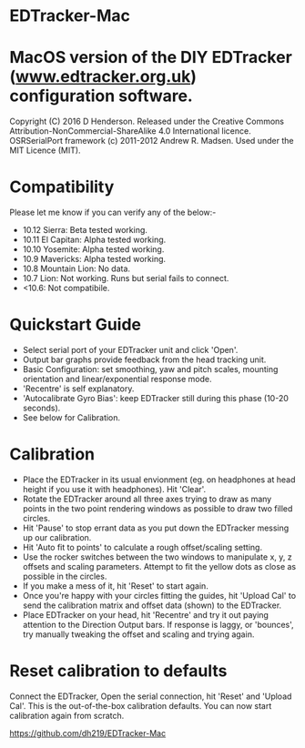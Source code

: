 EDTracker-Mac
=============

MacOS version of the DIY EDTracker (www.edtracker.org.uk) configuration software.
=================================================================================

Copyright (C) 2016 D Henderson. Released under the Creative Commons Attribution-NonCommercial-ShareAlike 4.0 International licence.
OSRSerialPort framework (c) 2011-2012 Andrew R. Madsen. Used under the MIT Licence (MIT). 

Compatibility
=============

Please let me know if you can verify any of the below:-

* 10.12 Sierra:       Beta tested working.
* 10.11 El Capitan:   Alpha tested working.
* 10.10 Yosemite:     Alpha tested working.
* 10.9  Mavericks:    Alpha tested working.
* 10.8 Mountain Lion: No data.
* 10.7 Lion:          Not working. Runs but serial fails to connect.
* <10.6:              Not compatibile.

Quickstart Guide
================

* Select serial port of your EDTracker unit and click 'Open'.
* Output bar graphs provide feedback from the head tracking unit.
* Basic Configuration: set smoothing, yaw and pitch scales, mounting orientation and linear/exponential response mode.
* 'Recentre' is self explanatory.
* 'Autocalibrate Gyro Bias': keep EDTracker still during this phase (10-20 seconds).
* See below for Calibration.

Calibration
===========

* Place the EDTracker in its usual envionment (eg. on headphones at head height if you use it with headphones). Hit 'Clear'.
* Rotate the EDTracker around all three axes trying to draw as many points in the two point rendering windows as possible to draw two filled circles.
* Hit 'Pause' to stop errant data as you put down the EDTracker messing up our calibration.
* Hit 'Auto fit to points' to calculate a rough offset/scaling setting.
* Use the rocker switches between the two windows to manipulate x, y, z offsets and scaling parameters. Attempt to fit the yellow dots as close as possible in the circles.
* If you make a mess of it, hit 'Reset' to start again.
* Once you're happy with your circles fitting the guides, hit 'Upload Cal' to send the calibration matrix and offset data (shown) to the EDTracker.
* Place EDTracker on your head, hit 'Recentre' and try it out paying attention to the Direction Output bars. If response is laggy, or 'bounces', try manually tweaking the offset and scaling and trying again.

Reset calibration to defaults
=============================

Connect the EDTracker, Open the serial connection, hit 'Reset' and 'Upload Cal'. This is the out-of-the-box calibration defaults. You can now start calibration again from scratch.


https://github.com/dh219/EDTracker-Mac
